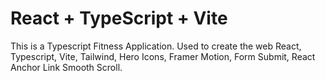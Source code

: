 # React + TypeScript + Vite

This is a Typescript Fitness Application. Used to create the web  React, Typescript, Vite, Tailwind, Hero Icons, Framer Motion, Form Submit, React Anchor Link Smooth Scroll.